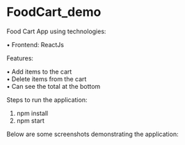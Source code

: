 # FoodCart_demo

Food Cart App using technologies:

• Frontend: ReactJs

Features:

• Add items to the cart </br>
• Delete items from the cart </br>
• Can see the total at the bottom

Steps to run the application:

1. npm install
2. npm start

Below are some screenshots demonstrating the application:

